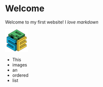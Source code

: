 # Welcome

Welcome to my first website! I _love markdown_

![](https://raw.githubusercontent.com/RSE-Sheffield/RSE-Sheffield.github.io/master/assets/images/logo/rse-logoonly-stroke-small.png)


- This
- images
- an
- ordered
- list 
